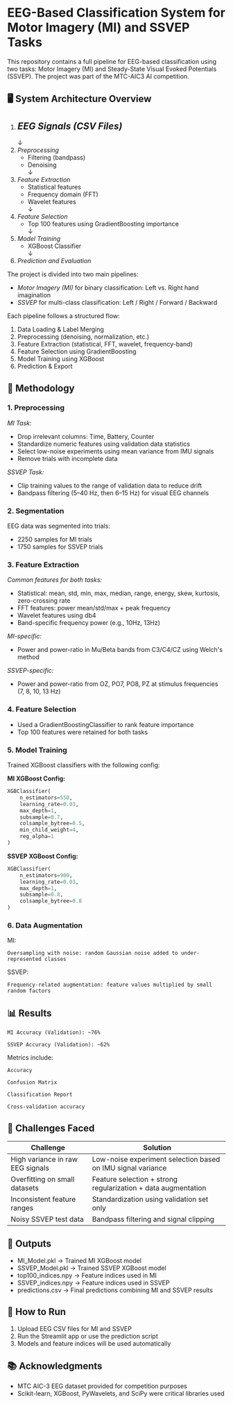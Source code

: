 # EEG-Based Classification System for Motor Imagery (MI) and SSVEP Tasks

This repository contains a full pipeline for EEG-based classification using two tasks: Motor Imagery (MI) and Steady-State Visual Evoked Potentials (SSVEP). The project was part of the MTC-AIC3 AI competition.

## 🖥️ System Architecture Overview
1. *EEG Signals (CSV Files)*
   -
   ↓  
3. *Preprocessing*  
   - Filtering (bandpass)  
   - Denoising  
   ↓  
4. *Feature Extraction*  
   - Statistical features  
   - Frequency domain (FFT)  
   - Wavelet features  
   ↓  
5. *Feature Selection*  
   - Top 100 features using GradientBoosting importance  
   ↓  
6. *Model Training*  
   - XGBoost Classifier  
   ↓  
7. *Prediction and Evaluation*

The project is divided into two main pipelines:

- *Motor Imagery (MI)* for binary classification: Left vs. Right hand imagination
- *SSVEP* for multi-class classification: Left / Right / Forward / Backward

Each pipeline follows a structured flow:

1. Data Loading & Label Merging
2. Preprocessing (denoising, normalization, etc.)
3. Feature Extraction (statistical, FFT, wavelet, frequency-band)
4. Feature Selection using GradientBoosting
5. Model Training using XGBoost
6. Prediction & Export

## 🧪 Methodology

### 1. Preprocessing

*MI Task:*
- Drop irrelevant columns: Time, Battery, Counter
- Standardize numeric features using validation data statistics
- Select low-noise experiments using mean variance from IMU signals
- Remove trials with incomplete data

*SSVEP Task:*
- Clip training values to the range of validation data to reduce drift
- Bandpass filtering (5–40 Hz, then 6–15 Hz) for visual EEG channels

### 2. Segmentation
EEG data was segmented into trials:
- 2250 samples for MI trials
- 1750 samples for SSVEP trials

### 3. Feature Extraction

*Common features for both tasks:*
- Statistical: mean, std, min, max, median, range, energy, skew, kurtosis, zero-crossing rate
- FFT features: power mean/std/max + peak frequency
- Wavelet features using db4
- Band-specific frequency power (e.g., 10Hz, 13Hz)

*MI-specific:*
- Power and power-ratio in Mu/Beta bands from C3/C4/CZ using Welch's method

*SSVEP-specific:*
- Power and power-ratio from OZ, PO7, PO8, PZ at stimulus frequencies (7, 8, 10, 13 Hz)

### 4. Feature Selection
- Used a GradientBoostingClassifier to rank feature importance
- Top 100 features were retained for both tasks

### 5. Model Training
Trained XGBoost classifiers with the following config:

**MI XGBoost Config:**
```python
XGBClassifier(
    n_estimators=550,
    learning_rate=0.03,
    max_depth=1,
    subsample=0.7,
    colsample_bytree=0.5,
    min_child_weight=4,
    reg_alpha=1
)
```


**SSVEP XGBoost Config:**
```python
XGBClassifier(
    n_estimators=900,
    learning_rate=0.03,
    max_depth=1,
    subsample=0.8,
    colsample_bytree=0.8
)
```


### 6. Data Augmentation

MI:

    Oversampling with noise: random Gaussian noise added to under-represented classes

SSVEP:

    Frequency-related augmentation: feature values multiplied by small random factors


## 📊 Results

    MI Accuracy (Validation): ~76%

    SSVEP Accuracy (Validation): ~62%

Metrics include:

    Accuracy

    Confusion Matrix

    Classification Report

    Cross-validation accuracy


## 🚧 Challenges Faced

| Challenge                          | Solution |
|------------------------------------|----------|
| High variance in raw EEG signals   | Low-noise experiment selection based on IMU signal variance |
| Overfitting on small datasets      | Feature selection + strong regularization + data augmentation |
| Inconsistent feature ranges        | Standardization using validation set only |
| Noisy SSVEP test data              | Bandpass filtering and signal clipping |


## 📁 Outputs

- MI_Model.pkl → Trained MI XGBoost model  
- SSVEP_Model.pkl → Trained SSVEP XGBoost model  
- top100_indices.npy → Feature indices used in MI  
- SSVEP_indices.npy → Feature indices used in SSVEP  
- predictions.csv → Final predictions combining MI and SSVEP results  

## 🚀 How to Run

1. Upload EEG CSV files for MI and SSVEP  
2. Run the Streamlit app or use the prediction script  
3. Models and feature indices will be used automatically  

## 📚 Acknowledgments

- MTC AIC-3 EEG dataset provided for competition purposes  
- Scikit-learn, XGBoost, PyWavelets, and SciPy were critical libraries used

